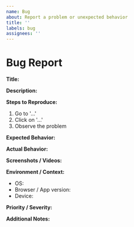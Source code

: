 ```yaml
---
name: Bug
about: Report a problem or unexpected behavior
title: ''
labels: bug
assignees: ''
---
```


# Bug Report

**Title:**  
<!-- Concise description of the bug, e.g., "App crashes when opening settings" -->

**Description:**  
<!-- Describe the problem clearly and why it’s a bug -->

**Steps to Reproduce:**  
1. Go to '...'  
2. Click on '...'  
3. Observe the problem  

**Expected Behavior:**  
<!-- What you expected to happen -->

**Actual Behavior:**  
<!-- What actually happened -->

**Screenshots / Videos:**  
<!-- Optional: Add any screenshots or recordings -->

**Environment / Context:**  
- OS: <!-- e.g., macOS, Windows, iOS -->  
- Browser / App version: <!-- if applicable -->  
- Device: <!-- if applicable -->  

**Priority / Severity:**  
<!-- High, Medium, Low -->

**Additional Notes:**  
<!-- Any extra context, logs, or references -->
